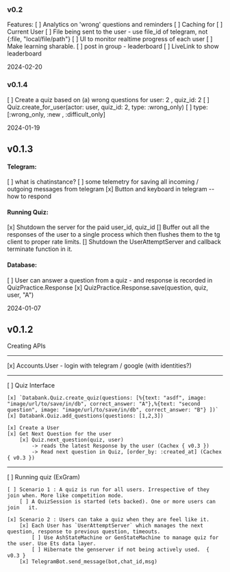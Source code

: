 

### v0.2

Features:
[ ] Analytics on 'wrong' questions and reminders
[ ] Caching for
    [ ] Current User
    [ ] File being sent to the user - use file_id of telegram, not {:file, "local/file/path"}
[ ] UI to monitor realtime progress of each user
[ ] Make learning sharable.
    [ ] post in group - leaderboard
    [ ] LiveLink to show leaderboard

2024-02-20

### v0.1.4

[ ] Create a quiz based on (a) wrong questions for user: 2 , quiz_id: 2
    [ ] Quiz.create_for_user(actor: user, quiz_id: 2, type: :wrong_only)
    [ ] type: [:wrong_only, :new , :difficult_only]


2024-01-19

## v0.1.3

#### Telegram:
[ ] what is chatinstance?
[ ] some telemetry for saving all incoming / outgoing messages from telegram
[x] Button and keyboard in telegram -- how to respond


#### Running Quiz:
[x] Shutdown the server for the paid user_id, quiz_id
[] Buffer out all the responses of the user to a single process which then flushes them to the tg client to proper rate limits.
[] Shutdown the UserAttemptServer and callback terminate function in it. 

#### Database:
[ ] User can answer a question from a quiz - and response is recorded in QuizPractice.Response
    [x] QuizPractice.Response.save(question, quiz, user, "A")


2024-01-07

## v0.1.2

Creating APIs

------------

[x] Accounts.User - login with telegram / google (with identities?)

------------

[ ] Quiz Interface

    [x] `Databank.Quiz.create_quiz(questions: [%{text: "asdf", image: "image/url/to/save/in/db", correct_answer: "A"},%{text: "second question", image: "image/url/to/save/in/db", correct_answer: "B"} ])`
    [x] Databank.Quiz.add_questions(questions: [1,2,3])

    [x] Create a User
    [x] Get Next Question for the user
        [x] Quiz.next_question(quiz, user)
            -> reads the latest Response by the user (Cachex { v0.3 })
            -> Read next question in Quiz, [order_by: :created_at] (Cachex { v0.3 })

------------

[ ] Running quiz (ExGram)

    [ ] Scenario 1 : A quiz is run for all users. Irrespective of they join when. More like competition mode.
        [ ] A QuizSession is started (ets backed). One or more users can join   it.

    [x] Scenario 2 : Users can take a quiz when they are feel like it.
        [x] Each User has `UserAttemptServer` which manages the next question, response to previous question, timeouts.
            [ ] Use AshStateMachine or GenStateMachine to manage quiz for the user. Use Ets data layer.
            [ ] Hibernate the genserver if not being actively used.  { v0.3 }
        [x] TelegramBot.send_message(bot,chat_id,msg)

